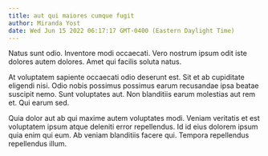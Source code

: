 ```yaml
---
title: aut qui maiores cumque fugit
author: Miranda Yost
date: Wed Jun 15 2022 06:17:17 GMT-0400 (Eastern Daylight Time)
---
```

Natus sunt odio. Inventore modi occaecati. Vero nostrum ipsum odit iste dolores autem dolores. Amet qui facilis soluta natus.

 At voluptatem sapiente occaecati odio deserunt est. Sit et ab cupiditate eligendi nisi. Odio nobis possimus possimus earum recusandae ipsa beatae suscipit nemo. Sunt voluptates aut. Non blanditiis earum molestias aut rem et. Qui earum sed.

 Quia dolor aut ab qui maxime autem voluptates modi. Veniam veritatis et est voluptatem ipsum atque deleniti error repellendus. Id id eius dolorem ipsum quia enim qui eum. Ab veniam blanditiis facere qui. Tempora repellendus repellendus illum.